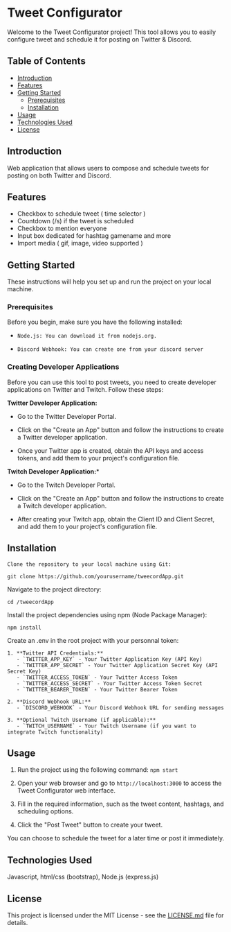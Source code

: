 # Tweet Configurator
Welcome to the Tweet Configurator project! This tool allows you to easily configure tweet and schedule it for posting on Twitter & Discord.

## Table of Contents

- [Introduction](#introduction)
- [Features](#features)
- [Getting Started](#getting-started)
  - [Prerequisites](#prerequisites)
  - [Installation](#installation)
- [Usage](#usage)
- [Technologies Used](#technologies-used)
- [License](#license)

## Introduction
Web application that allows users to compose and schedule tweets for posting on both Twitter and Discord.

## Features
- Checkbox to schedule tweet ( time selector )
- Countdown (/s) if the tweet is scheduled
- Checkbox to mention everyone
- Input box dedicated for hashtag gamename and more
- Import media ( gif, image, video supported )

## Getting Started
These instructions will help you set up and run the project on your local machine.

### Prerequisites

Before you begin, make sure you have the following installed:

- `Node.js: You can download it from nodejs.org.`

- `Discord Webhook: You can create one from your discord server`

### Creating Developer Applications

Before you can use this tool to post tweets, you need to create developer applications on Twitter and Twitch. Follow these steps:

**Twitter Developer Application:**

  - Go to the Twitter Developer Portal.

  - Click on the "Create an App" button and follow the instructions to create a Twitter developer application.

  - Once your Twitter app is created, obtain the API keys and access tokens, and add them to your project's configuration file.

**Twitch Developer Application:***

  - Go to the Twitch Developer Portal.

  - Click on the "Create an App" button and follow the instructions to create a Twitch developer application.

  - After creating your Twitch app, obtain the Client ID and Client Secret, and add them to your project's configuration file.

## Installation

`Clone the repository to your local machine using Git:`

`git clone https://github.com/yourusername/tweecordApp.git`

Navigate to the project directory:

`cd /tweecordApp`

Install the project dependencies using npm (Node Package Manager):

`npm install`

Create an .env in the root project with your personnal token:

```
1. **Twitter API Credentials:**
   - `TWITTER_APP_KEY` - Your Twitter Application Key (API Key)
   - `TWITTER_APP_SECRET` - Your Twitter Application Secret Key (API Secret Key)
   - `TWITTER_ACCESS_TOKEN` - Your Twitter Access Token
   - `TWITTER_ACCESS_SECRET` - Your Twitter Access Token Secret
   - `TWITTER_BEARER_TOKEN` - Your Twitter Bearer Token

2. **Discord Webhook URL:**
   - `DISCORD_WEBHOOK` - Your Discord Webhook URL for sending messages

3. **Optional Twitch Username (if applicable):**
   - `TWITCH_USERNAME` - Your Twitch Username (if you want to integrate Twitch functionality)
```

## Usage

1. Run the project using the following command: `npm start`

2. Open your web browser and go to `http://localhost:3000` to access the Tweet Configurator web interface.

3. Fill in the required information, such as the tweet content, hashtags, and scheduling options.

4. Click the "Post Tweet" button to create your tweet.

You can choose to schedule the tweet for a later time or post it immediately.

## Technologies Used

Javascript, html/css (bootstrap), Node.js (express.js)

## License

This project is licensed under the MIT License - see the [LICENSE.md](LICENSE.md) file for details.

